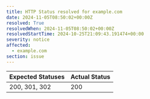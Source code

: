 ```yaml
---
title: HTTP Status resolved for example.com
date: 2024-11-05T08:50:02+00:00Z
resolved: True
resolvedWhen: 2024-11-05T08:50:02+00:00Z
resolvedStartTime: 2024-10-25T21:09:43.191474+00:00
severity: notice
affected:
  - example.com
section: issue
---
```


| Expected Statuses | Actual Status  |
|-------------------|----------------|
| 200, 301, 302 | 200 |
